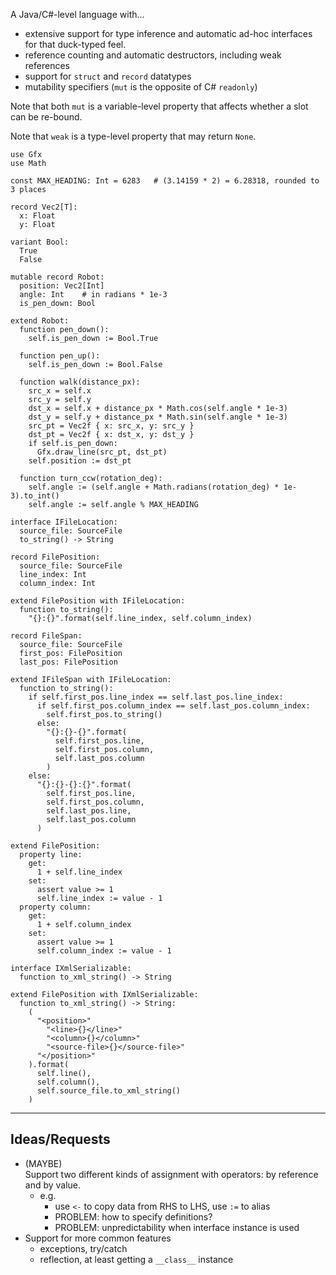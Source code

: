 A Java/C#-level language with... 
- extensive support for type inference and automatic ad-hoc interfaces for that 
  duck-typed feel.
- reference counting and automatic destructors, including weak references
- support for `struct` and `record` datatypes
- mutability specifiers (`mut` is the opposite of C# `readonly`)

Note that both `mut` is a variable-level property that affects whether a slot 
can be re-bound.

Note that `weak` is a type-level property that may return `None`.

```
use Gfx
use Math

const MAX_HEADING: Int = 6283   # (3.14159 * 2) = 6.28318, rounded to 3 places

record Vec2[T]:
  x: Float
  y: Float

variant Bool:
  True
  False

mutable record Robot:
  position: Vec2[Int]
  angle: Int    # in radians * 1e-3
  is_pen_down: Bool

extend Robot:
  function pen_down():
    self.is_pen_down := Bool.True
  
  function pen_up():
    self.is_pen_down := Bool.False
  
  function walk(distance_px):
    src_x = self.x
    src_y = self.y
    dst_x = self.x + distance_px * Math.cos(self.angle * 1e-3)
    dst_y = self.y + distance_px * Math.sin(self.angle * 1e-3)
    src_pt = Vec2f { x: src_x, y: src_y }
    dst_pt = Vec2f { x: dst_x, y: dst_y }
    if self.is_pen_down:
      Gfx.draw_line(src_pt, dst_pt)
    self.position := dst_pt

  function turn_ccw(rotation_deg):
    self.angle := (self.angle + Math.radians(rotation_deg) * 1e-3).to_int()
    self.angle := self.angle % MAX_HEADING
```

```
interface IFileLocation:
  source_file: SourceFile
  to_string() -> String

record FilePosition:
  source_file: SourceFile
  line_index: Int
  column_index: Int

extend FilePosition with IFileLocation:
  function to_string():
    "{}:{}".format(self.line_index, self.column_index)

record FileSpan:
  source_file: SourceFile
  first_pos: FilePosition
  last_pos: FilePosition
  
extend IFileSpan with IFileLocation:
  function to_string():
    if self.first_pos.line_index == self.last_pos.line_index:
      if self.first_pos.column_index == self.last_pos.column_index:
        self.first_pos.to_string()
      else:
        "{}:{}-{}".format(
          self.first_pos.line,
          self.first_pos.column,
          self.last_pos.column
        )
    else:
      "{}:{}-{}:{}".format(
        self.first_pos.line,
        self.first_pos.column,
        self.last_pos.line,
        self.last_pos.column
      )

extend FilePosition:
  property line:
    get:
      1 + self.line_index
    set:
      assert value >= 1
      self.line_index := value - 1
  property column:
    get:
      1 + self.column_index
    set:
      assert value >= 1
      self.column_index := value - 1

interface IXmlSerializable:
  function to_xml_string() -> String

extend FilePosition with IXmlSerializable:
  function to_xml_string() -> String:
    (
      "<position>"
        "<line>{}</line>"
        "<column>{}</column>"
        "<source-file>{}</source-file>"
      "</position>"
    ).format(
      self.line(),
      self.column(),
      self.source_file.to_xml_string()
    )
```

---

## Ideas/Requests

- (MAYBE) <br/>
  Support two different kinds of assignment with operators: by reference and by 
  value.
  - e.g. 
    - use `<-` to copy data from RHS to LHS, use `:=` to alias
    - PROBLEM: how to specify definitions?
    - PROBLEM: unpredictability when interface instance is used
- Support for more common features
  - exceptions, try/catch
  - reflection, at least getting a `__class__` instance